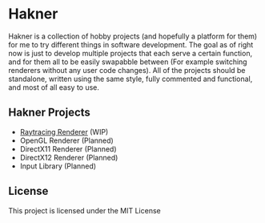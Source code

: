 # Hakner

Hakner is a collection of hobby projects (and hopefully a platform for them) for me to try different things in software development. The goal as of right now is just to develop multiple projects that each serve a certain function, and for them all to be easily swapabble between (For example switching renderers without any user code changes). All of the projects should be standalone, written using the same style, fully commented and functional, and most of all easy to use.



## Hakner Projects
* [Raytracing Renderer](../master/RAYTRACING_README.md) (WIP)
* OpenGL Renderer (Planned)
* DirectX11 Renderer (Planned)
* DirectX12 Renderer (Planned)
* Input Library (Planned)

## License

This project is licensed under the MIT License
